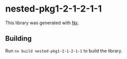 # nested-pkg1-2-1-2-1-1

This library was generated with [Nx](https://nx.dev).

## Building

Run `nx build nested-pkg1-2-1-2-1-1` to build the library.
